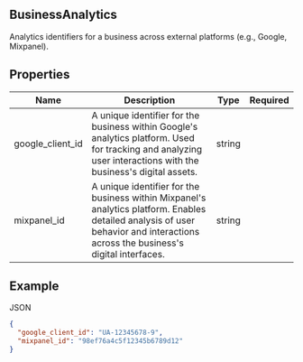 ## BusinessAnalytics

Analytics identifiers for a business across external platforms (e.g., Google, Mixpanel).

## Properties

| Name | Description | Type | Required |
| --- | --- | --- | --- |
| google_client_id | A unique identifier for the business within Google's analytics platform. Used for tracking and analyzing user interactions with the business's digital assets. | string |  |
| mixpanel_id | A unique identifier for the business within Mixpanel's analytics platform. Enables detailed analysis of user behavior and interactions across the business's digital interfaces. | string |  |

## Example

JSON

```json
{
  "google_client_id": "UA-12345678-9",
  "mixpanel_id": "98ef76a4c5f12345b6789d12"
}
```